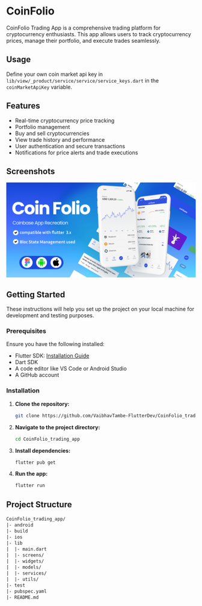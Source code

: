 # CoinFolio

CoinFolio Trading App is a comprehensive trading platform for cryptocurrency enthusiasts. This app allows users to track cryptocurrency prices, manage their portfolio, and execute trades seamlessly.

## Usage
Define your own coin market api key in `lib/view/_product/service/service/service_keys.dart` in the `coinMarketApiKey` variable.

## Features

- Real-time cryptocurrency price tracking
- Portfolio management
- Buy and sell cryptocurrencies
- View trade history and performance
- User authentication and secure transactions
- Notifications for price alerts and trade executions

## Screenshots

![CoinFolio Screen](assets/cover.png)

## Getting Started

These instructions will help you set up the project on your local machine for development and testing purposes.

### Prerequisites

Ensure you have the following installed:

- Flutter SDK: [Installation Guide](https://flutter.dev/docs/get-started/install)
- Dart SDK
- A code editor like VS Code or Android Studio
- A GitHub account

### Installation

1. **Clone the repository:**

    ```bash
    git clone https://github.com/VaibhavTambe-FlutterDev/CoinFolio_trading_app.git
    ```

2. **Navigate to the project directory:**

    ```bash
    cd CoinFolio_trading_app
    ```

3. **Install dependencies:**

    ```bash
    flutter pub get
    ```

4. **Run the app:**

    ```bash
    flutter run
    ```

## Project Structure

```plaintext
CoinFolio_trading_app/
|- android
|- build
|- ios
|- lib
|  |- main.dart
|  |- screens/
|  |- widgets/
|  |- models/
|  |- services/
|  |- utils/
|- test
|- pubspec.yaml
|- README.md



